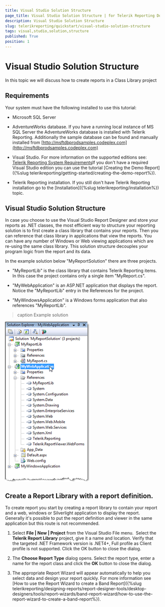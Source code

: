 ```yaml
---
title: Visual Studio Solution Structure
page_title: Visual Studio Solution Structure | for Telerik Reporting Documentation
description: Visual Studio Solution Structure
slug: telerikreporting/quickstart/visual-studio-solution-structure
tags: visual,studio,solution,structure
published: True
position: 1
---
```


# Visual Studio Solution Structure



In this topic we will discuss how to create reports in a Class Library project

## Requirements

Your system must have the following installed to use this tutorial:         

* Microsoft SQL Server             

* AdventureWorks database.               If you have a running local instance of MS SQL Server the AdventureWorks database is installed with Telerik Reporting.               Additionally the sample database can be found and manually installed from               [http://msftdbprodsamples.codeplex.com](http://msftdbprodsamples.codeplex.com)

* Visual Studio. For more information on the supported editions see:               [Telerik Reporting System Requirements](http://www.telerik.com/products/reporting/system-requirements)If you don't have a required Visual Studio edition you can use the tutorial [Creating the Demo Report]({%slug telerikreporting/getting-started/creating-the-demo-report%}).             

* Telerik Reporting installation. If you still don't have Telerik Reporting installation go to the [Installation]({%slug telerikreporting/installation%}) topic.             

## Visual Studio Solution Structure

In case you choose to use the Visual Studio Report Designer and store your reports as .NET classes, the most efficient way to structure your           reporting solution is to first create a class library that contains your reports.           Then you can reference that class library in applications that view the reports.           You can have any number of Windows or Web viewing applications which are re-using the same class library.           This solution structure decouples your program logic from the report and its data.         

In the example solution below "MyReportSolution" there are three projects.         

* "MyReportLib" is the class library that contains Telerik Reporting items.  In this case the project contains only a single item "MyReport.cs".

* "MyWebApplication" is an ASP.NET application that displays the report.  Notice the "MyReportLib" entry in the References for the project.

* "MyWindowsApplication" is a Windows forms application that also references "MyReportLib".
>caption Example solution

  

  ![](images/BestPractices1.png)

## Create a Report Library with a report definition.

To create report you start by creating a report library           to contain your report and a web, windows or Silverlight application to display the report.           Generally it's possible to put the report definition and viewer in the           same application but this route is not recommended.         

1. Select __File | New | Project__ from               the Visual Studio File menu.  Select the __Telerik Report Library__               project, give it a name and location. Verify that the targeted .NET Framework version is .NET4+, Full profile as Client profile is not supported.               Click the OK button to close the dialog.             

1. The __Choose Report Type__ dialog opens. Select the report type, enter a name for the report               class and click the __OK__ button to close the dialog.             

1. The appropriate Report Wizard will appear automatically to               help you select data and design your report quickly. For more information see [How to use the Report Wizard to create a Band Report]({%slug telerikreporting/designing-reports/report-designer-tools/desktop-designers/tools/report-wizards/band-report-wizard/how-to-use-the-report-wizard-to-create-a-band-report%}).             
